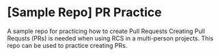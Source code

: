 # [Sample Repo] PR Practice
A sample repo for practicing how to create Pull Requests
Creating Pull Requsts (PRs) is needed when using RCS in a multi-person projects.
This repo can be used to practice creating PRs.
